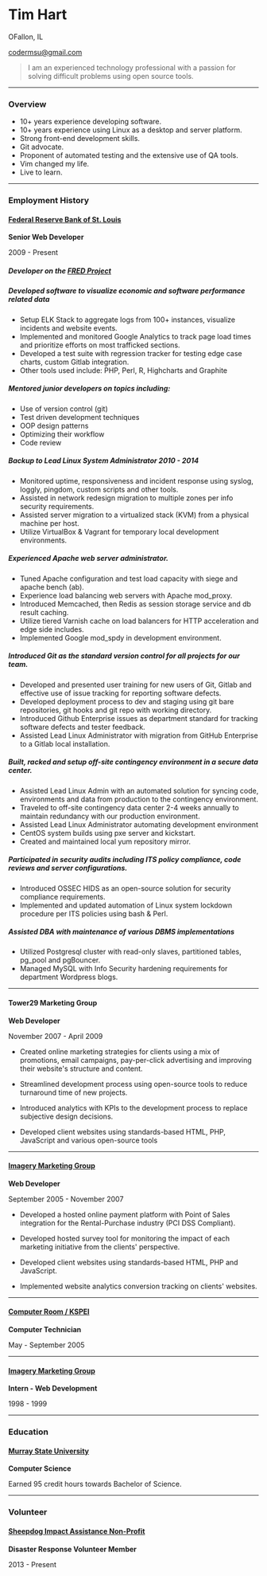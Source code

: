 # Tim Hart

OFallon, IL

codermsu@gmail.com

> I am an experienced technology professional with a passion for solving
> difficult problems using open source tools.

---

### Overview

* 10+ years experience developing software.
* 10+ years experience using Linux as a desktop and server platform.
* Strong front-end development skills.
* Git advocate.
* Proponent of automated testing and the extensive use of QA tools.
* Vim changed my life.
* Live to learn.

---

### Employment History

#### [Federal Reserve Bank of St. Louis](https://research.stlouisfed.org/)

__Senior Web Developer__

2009 - Present

##### Developer on the [FRED Project](https://research.stlouisfed.org/fred2/)

##### Developed software to visualize economic and software performance related data

* Setup ELK Stack to aggregate logs from 100+ instances, visualize incidents and website events.
* Implemented and monitored Google Analytics to track page load times and prioritize efforts on most trafficked sections.
* Developed a test suite with regression tracker for testing edge case
charts, custom Gitlab integration.
* Other tools used include: PHP, Perl, R, Highcharts and Graphite

##### Mentored junior developers on topics including:
* Use of version control (git)
* Test driven development techniques
* OOP design patterns
* Optimizing their workflow
* Code review

##### Backup to Lead Linux System Administrator 2010 - 2014
* Monitored uptime, responsiveness and incident response using syslog, loggly, pingdom, custom scripts and other tools.
* Assisted in network redesign migration to multiple zones per info security requirements.
* Assisted server migration to a virtualized stack (KVM) from a physical machine per host.
* Utilize VirtualBox & Vagrant for temporary local development environments.

##### Experienced Apache web server administrator.
* Tuned Apache configuration and test load capacity with siege and apache bench (ab).
* Experience load balancing web servers with Apache mod_proxy.
* Introduced Memcached, then Redis as session storage service and db result caching.
* Utilize tiered Varnish cache on load balancers for HTTP acceleration and edge side includes.
* Implemented Google mod_spdy in development environment.

##### Introduced Git as the standard version control for all projects for our team.
* Developed and presented user training for new users of Git, Gitlab and effective use of issue tracking for reporting software defects.
* Developed deployment process to dev and staging using git bare repositories, git hooks and git repo with working directory.
* Introduced Github Enterprise issues as department standard for tracking software defects and tester feedback.
* Assisted Lead Linux Administrator with migration from GitHub Enterprise
to a Gitlab local installation.

##### Built, racked and setup off-site contingency environment in a secure data center.
* Assisted Lead Linux Admin with an automated solution for syncing code, environments and data from production to the contingency environment.
* Traveled to off-site contingency data center 2-4 weeks annually to maintain redundancy with our production environment.
* Assisted Lead Linux Administrator automating development environment
* CentOS system builds using pxe server and kickstart.
* Created and maintained local yum repository mirror.

##### Participated in security audits including ITS policy compliance, code reviews and server configurations.
* Introduced OSSEC HIDS as an open-source solution for security compliance requirements.
* Implemented and updated automation of Linux system lockdown procedure per ITS policies using bash & Perl.

##### Assisted DBA with maintenance of various DBMS implementations
* Utilized Postgresql cluster with read-only slaves, partitioned tables, pg_pool and pgBouncer.
* Managed MySQL with Info Security hardening requirements for department Wordpress blogs.

---

#### Tower29 Marketing Group

__Web Developer__

November 2007 - April 2009

* Created online marketing strategies for clients using a mix of
promotions, email campaigns, pay-per-click advertising and improving
their website's structure and content.

* Streamlined development process using open-source tools to reduce
turnaround time of new projects.

* Introduced analytics with KPIs to the development process to replace subjective design decisions.

* Developed client websites using standards-based HTML, PHP, JavaScript and various open-source tools

---

#### [Imagery Marketing Group](http://www.imagerymarketinggroup.com/)

__Web Developer__

September 2005 - November 2007

* Developed a hosted online payment platform with Point of Sales integration for the Rental-Purchase industry (PCI DSS Compliant).

* Developed hosted survey tool for monitoring the impact of each marketing initiative from the clients' perspective.

* Developed client websites using standards-based HTML, PHP and JavaScript.

* Implemented website analytics conversion tracking on clients' websites.

---

#### [Computer Room / KSPEI](http://www.computerroom.us/)

__Computer Technician__

May - September 2005

---

#### [Imagery Marketing Group](http://www.imagerymarketinggroup.com/)

__Intern - Web Development__

1998 - 1999


---

### Education

#### [Murray State University](http://www.murraystate.edu/)
__Computer Science__

Earned 95 credit hours towards Bachelor of Science.

---

### Volunteer

#### [Sheepdog Impact Assistance Non-Profit](http://www.sheepdogia.org/)

__Disaster Response Volunteer Member__

2013 - Present

